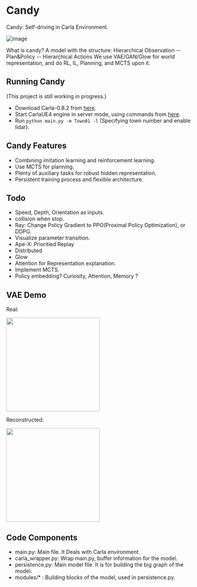# Candy
Candy: Self-driving in Carla Environment.

 ![image](https://github.com/createamind/candy/blob/master/screenshots/candy.png)

What is candy? A model with the structure: Hierarchical Observation -- Plan&Policy -- Hierarchical Actions
We use VAE/GAN/Glow for world representation, and do RL, IL, Planning, and MCTS upon it.

## Running Candy
(This project is still working in progress.)
* Download Carla-0.8.2 from [here][carlarelease].
* Start CarlaUE4 engine in server mode, using commands from [here][carlagithub].
* Run `python main.py -m Town01 -l` (Specifying town number and enable lidar).

[carlagithub]: http://carla.readthedocs.io/en/latest/running_simulator_standalone/
[carlarelease]: https://github.com/carla-simulator/carla/releases


## Candy Features
* Combining imitation learning and reinforcement learning.
* Use MCTS for planning.
* Plenty of auxiliary tasks for robust hidden representation.
* Persistent training process and flexible architecture.

## Todo
* Speed, Depth, Orientation as inputs.
* collision when stop.
* Ray: Change Policy Gradient to PPO(Proximal Policy Optimization), or DDPG.
* Visualize parameter transition.
* Ape-X: Prioritied Replay
* Distributed
* Glow
* Attention for Representation explanation.
* Implement MCTS.
* Policy embedding? Curiosity, Attention, Memory ?

## VAE Demo
Real:

<img src="https://github.com/createamind/candy/blob/master/screenshots/real1.png" width="250"/>

Reconstructed:

<img src="https://github.com/createamind/candy/blob/master/screenshots/reconstruct1.png" width="250"/>


## Code Components
* main.py: Main file. It Deals with Carla environment.
* carla_wrapper.py: Wrap main.py, buffer information for the model.
* persistence.py: Main model file. It is for building the big graph of the model.
* modules/* : Building blocks of the model, used in persistence.py.


